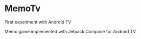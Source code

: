 # MemoTv
First experiment with Android TV

Memo game implemented with Jetpack Compose for Android TV